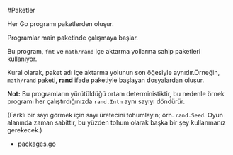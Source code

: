 #Paketler

Her Go programı paketlerden oluşur.

Programlar main paketinde çalışmaya başlar.

Bu program, `fmt` ve `math/rand` içe aktarma yollarına sahip paketleri kullanıyor.

Kural olarak, paket adı içe aktarma yolunun son öğesiyle aynıdır.Örneğin, `math/rand` paketi, __rand__ ifade paketiyle başlayan dosyalardan oluşur.

**Not:** Bu programların yürütüldüğü ortam deterministiktir, bu nedenle örnek programı her çalıştırdığınızda `rand.Intn` aynı sayıyı döndürür.

(Farklı bir sayı görmek için sayı üretecini tohumlayın; örn. `rand.Seed`. Oyun alanında zaman sabittir, bu yüzden tohum olarak başka bir şey kullanmanız gerekecek.)

- [packages.go](https://github.com/yigittopm/tour-of-go/Basics/01-packages/packages.go)